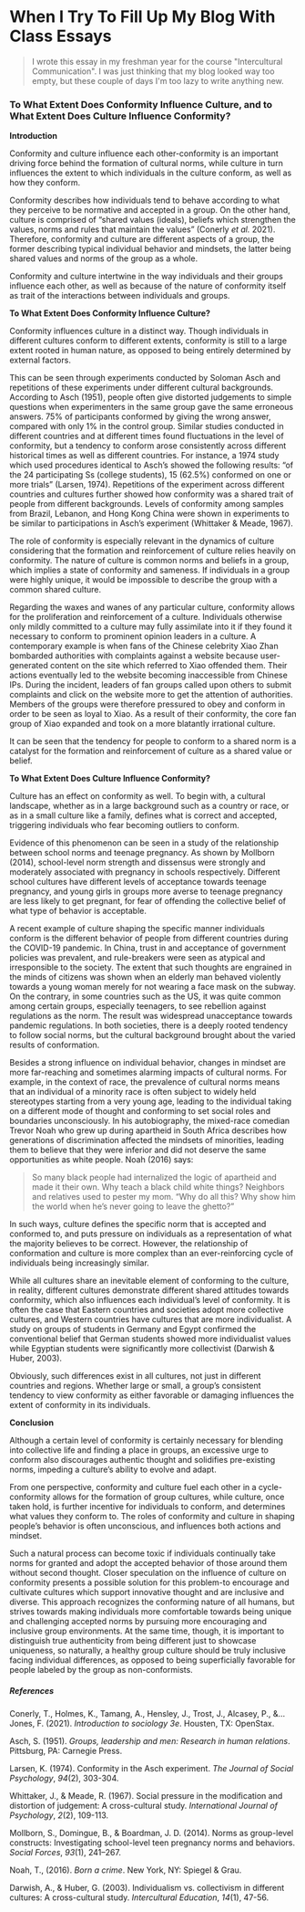# When I Try To Fill Up My Blog With Class Essays



> I wrote this essay in my freshman year for the course "Intercultural Communication". I was just thinking that my blog looked way too empty, but these couple of days I'm too lazy to write anything new.



### To What Extent Does Conformity Influence Culture, and to What Extent Does Culture Influence Conformity?



**Introduction**

Conformity and culture influence each other-conformity is an important driving force behind the formation of cultural norms, while culture in turn influences the extent to which individuals in the culture conform, as well as how they conform.

Conformity describes how individuals tend to behave according to what they perceive to be normative and accepted in a group. On the other hand, culture is comprised of “shared values (ideals), beliefs which strengthen the values, norms and rules that maintain the values” (Conerly *et al.* 2021). Therefore, conformity and culture are different aspects of a group, the former describing typical individual behavior and mindsets, the latter being shared values and norms of the group as a whole.

Conformity and culture intertwine in the way individuals and their groups influence each other, as well as because of the nature of conformity itself as trait of the interactions between individuals and groups.



**To What Extent Does Conformity Influence Culture?**

Conformity influences culture in a distinct way. Though individuals in different cultures conform to different extents, conformity is still to a large extent rooted in human nature, as opposed to being entirely determined by external factors.

This can be seen through experiments conducted by Soloman Asch and repetitions of these experiments under different cultural backgrounds. According to Asch (1951), people often give distorted judgements to simple questions when experimenters in the same group gave the same erroneous answers. 75% of participants conformed by giving the wrong answer, compared with only 1% in the control group. Similar studies conducted in different countries and at different times found fluctuations in the level of conformity, but a tendency to conform arose consistently across different historical times as well as different countries. For instance, a 1974 study which used procedures identical to Asch’s showed the following results: “of the 24 participating Ss (college students), 15 (62.5%) conformed on one or more trials” (Larsen, 1974). Repetitions of the experiment across different countries and cultures further showed how conformity was a shared trait of people from different backgrounds. Levels of conformity among samples from Brazil, Lebanon, and Hong Kong China were shown in experiments to be similar to participations in Asch’s experiment (Whittaker & Meade, 1967).

The role of conformity is especially relevant in the dynamics of culture considering that the formation and reinforcement of culture relies heavily on conformity. The nature of culture is common norms and beliefs in a group, which implies a state of conformity and sameness. If individuals in a group were highly unique, it would be impossible to describe the group with a common shared culture.

Regarding the waxes and wanes of any particular culture, conformity allows for the proliferation and reinforcement of a culture. Individuals otherwise only mildly committed to a culture may fully assimilate into it if they found it necessary to conform to prominent opinion leaders in a culture. A contemporary example is when fans of the Chinese celebrity Xiao Zhan bombarded authorities with complaints against a website because user-generated content on the site which referred to Xiao offended them. Their actions eventually led to the website becoming inaccessible from Chinese IPs. During the incident, leaders of fan groups called upon others to submit complaints and click on the website more to get the attention of authorities. Members of the groups were therefore pressured to obey and conform in order to be seen as loyal to Xiao. As a result of their conformity, the core fan group of Xiao expanded and took on a more blatantly irrational culture.

It can be seen that the tendency for people to conform to a shared norm is a catalyst for the formation and reinforcement of culture as a shared value or belief.



**To What Extent Does Culture Influence Conformity?**

Culture has an effect on conformity as well. To begin with, a cultural landscape, whether as in a large background such as a country or race, or as in a small culture like a family, defines what is correct and accepted, triggering individuals who fear becoming outliers to conform.

Evidence of this phenomenon can be seen in a study of the relationship between school norms and teenage pregnancy. As shown by Mollborn (2014), school-level norm strength and dissensus were strongly and moderately associated with pregnancy in schools respectively. Different school cultures have different levels of acceptance towards teenage pregnancy, and young girls in groups more averse to teenage pregnancy are less likely to get pregnant, for fear of offending the collective belief of what type of behavior is acceptable.

A recent example of culture shaping the specific manner individuals conform is the different behavior of people from different countries during the COVID-19 pandemic. In China, trust in and acceptance of government policies was prevalent, and rule-breakers were seen as atypical and irresponsible to the society. The extent that such thoughts are engrained in the minds of citizens was shown when an elderly man behaved violently towards a young woman merely for not wearing a face mask on the subway. On the contrary, in some countries such as the US, it was quite common among certain groups, especially teenagers, to see rebellion against regulations as the norm. The result was widespread unacceptance towards pandemic regulations. In both societies, there is a deeply rooted tendency to follow social norms, but the cultural background brought about the varied results of conformation.

Besides a strong influence on individual behavior, changes in mindset are more far-reaching and sometimes alarming impacts of cultural norms. For example, in the context of race, the prevalence of cultural norms means that an individual of a minority race is often subject to widely held stereotypes starting from a very young age, leading to the individual taking on a different mode of thought and conforming to set social roles and boundaries unconsciously. In his autobiography, the mixed-race comedian Trevor Noah who grew up during apartheid in South Africa describes how generations of discrimination affected the mindsets of minorities, leading them to believe that they were inferior and did not deserve the same opportunities as white people. Noah (2016) says:

> So many black people had internalized the logic of apartheid and made it their own. Why teach a black child white things? Neighbors and relatives used to pester my mom. “Why do all this? Why show him the world when he’s never going to leave the ghetto?”

In such ways, culture defines the specific norm that is accepted and conformed to, and puts pressure on individuals as a representation of what the majority believes to be correct. However, the relationship of conformation and culture is more complex than an ever-reinforcing cycle of individuals being increasingly similar.

While all cultures share an inevitable element of conforming to the culture, in reality, different cultures demonstrate different shared attitudes towards conformity, which also influences each individual’s level of conformity. It is often the case that Eastern countries and societies adopt more collective cultures, and Western countries have cultures that are more individualist. A study on groups of students in Germany and Egypt confirmed the conventional belief that German students showed more individualist values while Egyptian students were significantly more collectivist (Darwish & Huber, 2003).

Obviously, such differences exist in all cultures, not just in different countries and regions. Whether large or small, a group’s consistent tendency to view conformity as either favorable or damaging influences the extent of conformity in its individuals.



**Conclusion**

Although a certain level of conformity is certainly necessary for blending into collective life and finding a place in groups, an excessive urge to conform also discourages authentic thought and solidifies pre-existing norms, impeding a culture’s ability to evolve and adapt.

From one perspective, conformity and culture fuel each other in a cycle-conformity allows for the formation of group cultures, while culture, once taken hold, is further incentive for individuals to conform, and determines what values they conform to. The roles of conformity and culture in shaping people’s behavior is often unconscious, and influences both actions and mindset.

Such a natural process can become toxic if individuals continually take norms for granted and adopt the accepted behavior of those around them without second thought. Closer speculation on the influence of culture on conformity presents a possible solution for this problem-to encourage and cultivate cultures which support innovative thought and are inclusive and diverse. This approach recognizes the conforming nature of all humans, but strives towards making individuals more comfortable towards being unique and challenging accepted norms by pursuing more encouraging and inclusive group environments. At the same time, though, it is important to distinguish true authenticity from being different just to showcase uniqueness, so naturally, a healthy group culture should be truly inclusive facing individual differences, as opposed to being superficially favorable for people labeled by the group as non-conformists.

 

##### References

Conerly, T., Holmes, K., Tamang, A., Hensley, J., Trost, J., Alcasey, P., &…Jones, F. (2021). *Introduction to sociology 3e*. Housten, TX: OpenStax.

Asch, S. (1951). *Groups, leadership and men: Research in human relations*. Pittsburg, PA: Carnegie Press.

Larsen, K. (1974). Conformity in the Asch experiment. *The Journal of Social Psychology*, *94*(2), 303-304.

Whittaker, J., & Meade, R. (1967). Social pressure in the modification and distortion of judgement: A cross-cultural study. *International Journal of Psychology*, *2*(2), 109-113.

Mollborn, S., Domingue, B., & Boardman, J. D. (2014). Norms as group-level constructs: Investigating school-level teen pregnancy norms and behaviors. *Social Forces*, *93*(1), 241–267.

Noah, T., (2016). *Born a crime*. New York, NY: Spiegel & Grau.

Darwish, A., & Huber, G. (2003). Individualism vs. collectivism in different cultures: A cross-cultural study. *Intercultural Education*, *14*(1), 47-56.